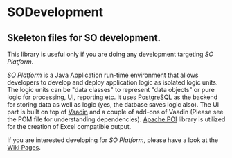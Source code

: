 # SODevelopment
## Skeleton files for SO development.
This library is useful only if you are doing any development targeting *SO Platform*.

*SO Platform* is a Java Application run-time environment that allows developers to develop and deploy
application logic as isolated logic units. The logic units can be "data classes" to
represent "data objects" or pure logic for processing, UI, reporting etc. It uses
[PostgreSQL](https://www.postgresql.org/) as the backend for storing data as well as logic
(yes, the datbase saves logic also). The UI part is built on top of
[Vaadin](https://vaadin.com) and a couple of add-ons of Vaadin (Please see the POM file
for understanding dependencies). [Apache POI](https://poi.apache.org/) library is
utilized for the creation of Excel compatible output.

If you are interested developing for *SO Platform*, please have a look at the
[Wiki Pages](https://github.com/syampillai/SOTraining/wiki).
